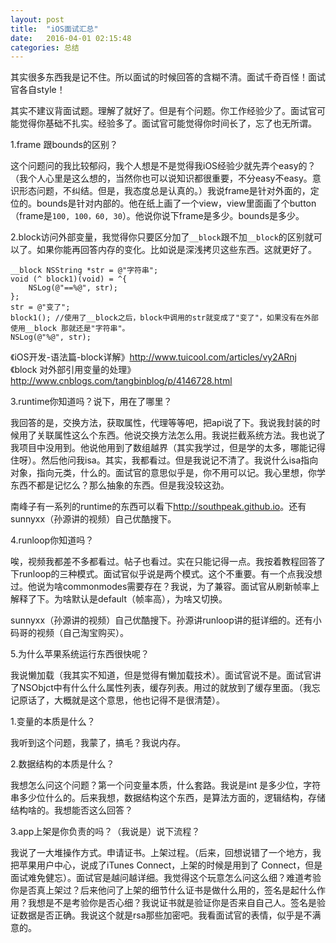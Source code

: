 ```yaml
---
layout: post
title:  "iOS面试汇总"
date:   2016-04-01 02:15:48
categories: 总结
---
```


其实很多东西我是记不住。所以面试的时候回答的含糊不清。面试千奇百怪！面试官各自style！

其实不建议背面试题。理解了就好了。但是有个问题。你工作经验少了。面试官可能觉得你基础不扎实。经验多了。面试官可能觉得你时间长了，忘了也无所谓。

1.frame 跟bounds的区别？

这个问题问的我比较郁闷，我个人想是不是觉得我iOS经验少就先弄个easy的？（我个人心里是这么想的，当然你也可以说知识都很重要，不分easy不easy。意识形态问题，不纠结。但是，我态度总是认真的。）我说frame是针对外面的，定位的。bounds是针对内部的。他在纸上画了一个view，view里面画了个button（frame是`100, 100，60, 30`）。他说你说下frame是多少。bounds是多少。

2.block访问外部变量，我觉得你只要区分加了`__block`跟不加`__block`的区别就可以了。如果你能再回答内存的变化。比如说是深浅拷贝这些东西。这就更好了。

```
__block NSString *str = @"字符串"; 
void (^ block1)(void) = ^{
    NSLog(@"==%@", str);
};
str = @"变了";
block1(); //使用了__block之后，block中调用的str就变成了"变了"，如果没有在外部使用__block 那就还是"字符串"。
NSLog(@"%@", str);
````
《iOS开发-语法篇-block详解》<http://www.tuicool.com/articles/vy2ARnj>
《block 对外部引用变量的处理》<http://www.cnblogs.com/tangbinblog/p/4146728.html>

3.runtime你知道吗？说下，用在了哪里？

我回答的是，交换方法，获取属性，代理等等吧，把api说了下。我说我封装的时候用了关联属性这么个东西。他说交换方法怎么用。我说拦截系统方法。我也说了我项目中没用到。他说他用到了数组越界（其实我学过，但是学的太多，哪能记得住呀）。然后他问我isa。其实，我都看过。但是我说记不清了。我说什么isa指向对象，指向元类，什么的。面试官的意思似乎是，你不用可以记。我心里想，你学东西不都是记忆么？那么抽象的东西。但是我没较这劲。

南峰子有一系列的runtime的东西可以看下<http://southpeak.github.io>。还有sunnyxx（孙源讲的视频）自己优酷搜下。

4.runloop你知道吗？

唉，视频我都差不多都看过。帖子也看过。实在只能记得一点。我按着教程回答了下runloop的三种模式。面试官似乎说是两个模式。这个不重要。有一个点我没想过。他说为啥commonmodes需要存在？我说，为了兼容。面试官从刷新帧率上解释了下。为啥默认是default（帧率高），为啥又切换。

sunnyxx（孙源讲的视频）自己优酷搜下。孙源讲runloop讲的挺详细的。还有小码哥的视频（自己淘宝购买）。

5.为什么苹果系统运行东西很快呢？

我说懒加载（我其实不知道，但是觉得有懒加载技术）。面试官说不是。面试官讲了NSObjct中有什么什么属性列表，缓存列表。用过的就放到了缓存里面。（我忘记原话了，大概就是这个意思，他也记得不是很清楚）。


1.变量的本质是什么？

我听到这个问题，我蒙了，搞毛？我说内存。

2.数据结构的本质是什么？

我想怎么问这个问题？第一个问变量本质，什么套路。我说是int 是多少位，字符串多少位什么的。后来我想，数据结构这个东西，是算法方面的，逻辑结构，存储结构啥的。我想能否这么回答？

3.app上架是你负责的吗？（我说是）说下流程？

我说了一大堆操作方式。申请证书。上架过程。（后来，回想说错了一个地方，我把苹果用户中心，说成了iTunes Connect，上架的时候是用到了 Connect，但是面试难免健忘）。面试官是越问越详细。我觉得这个玩意怎么问这么细？难道考验你是否真上架过？后来他问了上架的细节什么证书是做什么用的，签名是起什么作用？我想是不是考验你是否心细？我说证书就是验证你是否来自自己人。签名是验证数据是否正确。我说这个就是rsa那些加密吧。我看面试官的表情，似乎是不满意的。







 